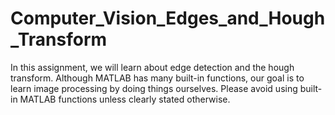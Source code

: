 # Computer_Vision_Edges_and_Hough_Transform
In this assignment, we will learn about edge detection and the hough transform. Although MATLAB
has many built-in functions, our goal is to learn image processing by doing things ourselves. Please
avoid using built-in MATLAB functions unless clearly stated otherwise.
